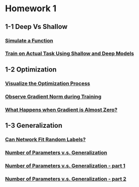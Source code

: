 # Homework 1

## 1-1 Deep Vs Shallow

### [Simulate a Function](1-1_1.ipynb)

### [Train on Actual Task Using Shallow and Deep Models](1-1_2.ipynb)

## 1-2 Optimization

### [Visualize the Optimization Process](1-2_1.ipynb)

### [Observe Gradient Norm during Training](1-2_2.ipynb)

### [What Happens when Gradient is Almost Zero?](1-2_3.ipynb)

## 1-3 Generalization

### [Can Network Fit Random Labels?](1-3_1_.ipynb)

### [Number of Parameters v.s. Generalization](1-3_2)

### [Number of Parameters v.s. Generalization - part 1](1-3_3_1.ipynb)

### [Number of Parameters v.s. Generalization - part 2](1-3_3_2.ipynb)

